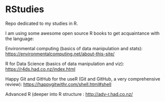 # RStudies
Repo dedicated to my studies in R.

I am using some awesome open source R books to get acquaintance with the language:

Environmental computing (basics of data manipulation and stats):  https://environmentalcomputing.net/about-this-site/

R for Data Science (basics of data manipulation and viz): https://r4ds.had.co.nz/index.html

Happy Git and GitHub for the useR (Git and GitHub, a very comprehensive review): https://happygitwithr.com/shell.html#shell

Advanced R (deeper into R structure  : http://adv-r.had.co.nz/